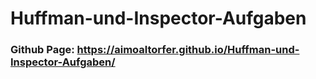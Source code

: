 # Huffman-und-Inspector-Aufgaben

### Github Page: https://aimoaltorfer.github.io/Huffman-und-Inspector-Aufgaben/
